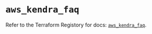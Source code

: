 # `aws_kendra_faq`

Refer to the Terraform Registory for docs: [`aws_kendra_faq`](https://registry.terraform.io/providers/hashicorp/aws/4.66.0/docs/resources/kendra_faq).
